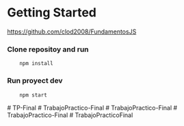 # Getting Started
https://github.com/clod2008/FundamentosJS

### Clone repositoy and run

```
    npm install
```


### Run proyect dev
```
    npm start
```
#   T P - F i n a l  
 #   T r a b a j o P r a c t i c o - F i n a l  
 #   T r a b a j o P r a c t i c o - F i n a l  
 #   T r a b a j o P r a c t i c o - F i n a l  
 #   T r a b a j o P r a c t i c o F i n a l  
 